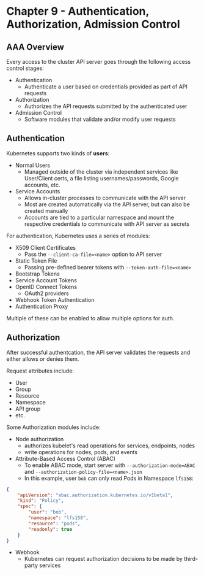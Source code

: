 # Chapter 9 - Authentication, Authorization, Admission Control

## AAA Overview

Every access to the cluster API server goes through the following access control stages:

- Authentication
    - Authenticate a user based on credentials provided as part of API requests
- Authorization
    - Authorizes the API requests submitted by the authenticated user
- Admission Control
    - Software modules that validate and/or modify user requests

## Authentication

Kubernetes supports two kinds of <b>users</b>:

- Normal Users
    - Managed outside of the cluster via independent services like User/Client certs, a file listing usernames/passwords, Google accounts, etc.
- Service Accounts
    - Allows in-cluster processes to communicate with the API server
    - Most are created automatically via the API server, but can also be created manually
    - Accounts are tied to a particular namespace and mount the respective credentials to communicate with API server as secrets

For authentication, Kubernetes uses a series of modules:

- X509 Client Certificates
    - Pass the `--client-ca-file=<name>` option to API server
- Static Token File
    - Passing pre-defined bearer tokens with `--token-auth-file=<name>`
- Bootstrap Tokens
- Service Account Tokens
- OpenID Connect Tokens
    - OAuth2 providers
- Webhook Token Authentication
- Authentication Proxy

Multiple of these can be enabled to allow multiple options for auth.

## Authorization

After successful authentcation, the API server validates the requests and either allows or denies them.

Request attributes include:

- User
- Group
- Resource
- Namespace
- API group
- etc.

Some Authorization modules include:

- Node authorization
    - authorizes kubelet's read operations for services, endpoints, nodes
    - write operations for nodes, pods, and events
- Attribute-Based Access Control (ABAC)
    - To enable ABAC mode, start server with `--authorization-mode=ABAC` and `--authorization-policy-file=<name>.json`
    - In this example, user `bob` can only read Pods in Namespace `lfs158`:

```json
{
    "apiVersion": "abac.authorization.kubernetes.io/v1beta1",
    "kind": "Policy",
    "spec": {
        "user": "bob",
        "namespace": "lfs158",
        "resource": "pods",
        "readonly": true
    }
}
```

- Webhook
    - Kubernetes can request authorization decisions to be made by third-party services
